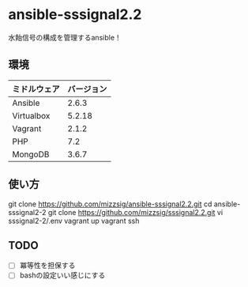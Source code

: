 # ansible-sssignal2.2
水飴信号の構成を管理するansible！

## 環境
| ミドルウェア | バージョン |
|-----------|------------|
| Ansible | 2.6.3 |
| Virtualbox | 5.2.18 |
| Vagrant | 2.1.2 |
| PHP | 7.2 |
| MongoDB | 3.6.7 |

## 使い方
git clone https://github.com/mizzsig/ansible-sssignal2.2.git
cd ansible-sssignal2-2
git clone https://github.com/mizzsig/sssignal2.2.git
vi sssignal2-2/.env
vagrant up 
vagrant ssh

## TODO
 - [ ] 冪等性を担保する
 - [ ] bashの設定いい感じにする
